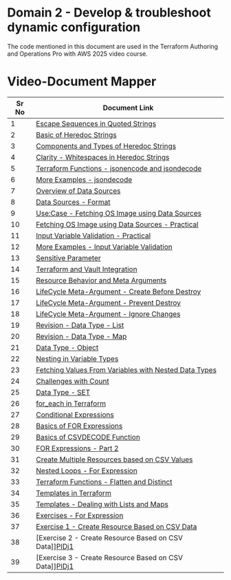 # Domain 2 - Develop & troubleshoot dynamic configuration

The code mentioned in this document are used in the Terraform Authoring and Operations Pro with AWS 2025 video course.


# Video-Document Mapper

| Sr No | Document Link |
| ------ | ------ |
| 1 | [Escape Sequences in Quoted Strings][PlDa] |
| 2 | [Basic of Heredoc Strings][PlDb] |
| 3 | [Components and Types of Heredoc Strings][PlDc] |
| 4 | [Clarity - Whitespaces in Heredoc Strings][PlDd] |
| 5 | [Terraform Functions - jsonencode and jsondecode][PlDe] |
| 6 | [More Examples - jsondecode][PlDf] |
| 7 | [Overview of Data Sources][PlDg] |
| 8 | [Data Sources - Format][PlDh] |
| 9 | [Use:Case - Fetching OS Image using Data Sources][PlDi] |
| 10 | [Fetching OS Image using Data Sources - Practical][PlDj] |
| 11 | [Input Variable Validation - Practical][PlDk] |
| 12 | [More Examples - Input Variable Validation ][PlDl] |
| 13 | [Sensitive Parameter][PlDm] |
| 14 | [Terraform and Vault Integration][PlDn] |
| 15 | [Resource Behavior and Meta Arguments][PlDo] |
| 16 | [LifeCycle Meta-Argument - Create Before Destroy][PlDp] |
| 17 | [LifeCycle Meta-Argument - Prevent Destroy][PlDq] |
| 18 | [LifeCycle Meta-Argument - Ignore Changes][PlDr] |
| 19 | [Revision - Data Type - List][PlDs] |
| 20 | [Revision - Data Type - Map ][PlDt] |
| 21 | [Data Type - Object][PlDu] |
| 22 | [Nesting in Variable Types][PlDv] |
| 23 | [Fetching Values From Variables with Nested Data Types][PlDw] |
| 24 | [Challenges with Count][PlDx] |
| 25 | [Data Type - SET ][PlDy] |
| 26 | [for_each in Terraform][PlDz] |
| 27 | [Conditional Expressions][PlDa1] |
| 28 | [Basics of FOR  Expressions][PlDb1] |
| 29 | [Basics of CSVDECODE Function][PlDc1] |
| 30 | [FOR Expressions - Part 2][PlDd1] |
| 31 | [Create Multiple Resources based on CSV Values][PlDe1] |
| 32 | [Nested Loops - For Expression][PlDf1] |
| 33 | [Terraform Functions - Flatten and Distinct][PlDg1] |
| 34 | [Templates in Terraform][PlDh1] |
| 35 | [Templates - Dealing with Lists and Maps][PlDi1] |
| 36 | [Exercises - For Expression][PlDj1] |
| 37 | [Exercise 1 - Create Resource Based on CSV Data][PlDj1] |
| 38 | [Exercise 2 - Create Resource Based on CSV Data]][PlDj1] |
| 39 | [Exercise 3 - Create Resource Based on CSV Data]][PlDj1] |


   [PlDa]: <./esq-seq.md>
   [PlDb]: <./heredoc-01.md>   
   [PlDc]: <./heredoc-02.md>
   [PlDd]: <./heredoc-03.md>   
   [PlDe]: <./function-json.md>   
   [PlDf]: <./eg-jsondecode.md>   
   [PlDg]: <./data-source.md>
   [PlDh]: <./datasource-format.md>
   [PlDi]: <./fetch-ami-data-source-usecase.md>
   [PlDj]: <./fetch-ami-data-source-practical.md>
   [PlDk]: <./validation.md>
   [PlDl]: <./validation-practical.md>
   [PlDm]: <./validation-examples.md>
   [PlDn]: <./sensitive.md>
   [PlDo]: <./vault.md>

   [PlDp]: <./meta-argument.md>   
   [PlDq]: <./create-before-destroy.md>   
   [PlDr]: <./prevent-destroy.md>
   [PlDs]: <./ignore-changes.md>
   [PlDt]: <./list.md>
   [PlDu]: <./map.md>
   [PlDv]: <./object.md>
   [PlDw]: <./nested-variable-type.md>
   [PlDx]: <./challenge-count.md>
   [PlDy]: <./set.md>
   [PlDz]: <./for_each.md>

   [PlDa1]: <./conditional-expression.md>   
   [PlDb1]: <./for.md>   
   [PlDc1]: <./csvdecode-function.md>
   [PlDd1]: <./for-exp-detail.md>
   [PlDe1]: <./multi-resource-csv.md>
   [PlDf1]: <./nested-loops.md>
   [PlDg1]: <./nested-loops.md>
   [PlDh1]: <./flatten-distinct.md>
   [PlDi1]: <./templates-2.md>
   [PlDj1]: <./exercise-for.md>
   [PlDk1]: <./exercise-1-csv.md>
   [PlDl1]: <./exercise-2-csv.md>
   [PlDm1]: <./exercise-3-csv.md>